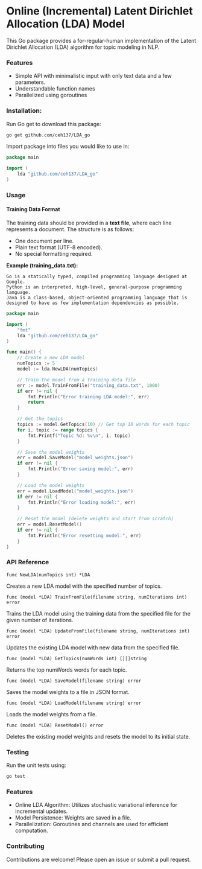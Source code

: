 # Online (Incremental) Latent Dirichlet Allocation (LDA) Model 

This Go package provides a for-regular-human implementation of the Latent Dirichlet Allocation (LDA) algorithm for topic modeling in NLP.

### Features
- Simple API with minimalistic input with only text data and a few parameters.
- Understandable function names
- Parallelized using goroutines

### Installation:
Run Go get to download this package:
```bash
go get github.com/ceh137/LDA_go 
```
Import package into files you would like to use in:
```go
package main

import (
	lda "github.com/ceh137/LDA_go"
)
```

### Usage

#### Training Data Format
The training data should be provided in a **text file**, where each line represents a document. The structure is as follows:

- One document per line.
- Plain text format (UTF-8 encoded).
- No special formatting required.

**Example (training_data.txt):**
```text
Go is a statically typed, compiled programming language designed at Google.
Python is an interpreted, high-level, general-purpose programming language.
Java is a class-based, object-oriented programming language that is designed to have as few implementation dependencies as possible.
```

```go
package main

import (
	"fmt"
	lda "github.com/ceh137/LDA_go"
)

func main() {
	// Create a new LDA model
	numTopics := 5
	model := lda.NewLDA(numTopics)

	// Train the model from a training data file
	err := model.TrainFromFile("training_data.txt", 1000)
	if err != nil {
		fmt.Println("Error training LDA model:", err)
		return
	}

	// Get the topics
	topics := model.GetTopics(10) // Get top 10 words for each topic
	for i, topic := range topics {
		fmt.Printf("Topic %d: %v\n", i, topic)
	}

	// Save the model weights
	err = model.SaveModel("model_weights.json")
	if err != nil {
		fmt.Println("Error saving model:", err)
	}

	// Load the model weights
	err = model.LoadModel("model_weights.json")
	if err != nil {
		fmt.Println("Error loading model:", err)
	}

	// Reset the model (delete weights and start from scratch)
	err = model.ResetModel()
	if err != nil {
		fmt.Println("Error resetting model:", err)
	}
}
```

### API Reference

`func NewLDA(numTopics int) *LDA`

Creates a new LDA model with the specified number of topics.

`func (model *LDA) TrainFromFile(filename string, numIterations int) error`

Trains the LDA model using the training data from the specified file for the given number of iterations.

`func (model *LDA) UpdateFromFile(filename string, numIterations int) error`

Updates the existing LDA model with new data from the specified file.

`func (model *LDA) GetTopics(numWords int) [][]string`

Returns the top numWords words for each topic.

`func (model *LDA) SaveModel(filename string) error`

Saves the model weights to a file in JSON format.

`func (model *LDA) LoadModel(filename string) error`

Loads the model weights from a file.

`func (model *LDA) ResetModel() error`

Deletes the existing model weights and resets the model to its initial state.

### Testing
Run the unit tests using:
```bash
go test 
```

### Features
- Online LDA Algorithm: Utilizes stochastic variational inference for incremental updates.
- Model Persistence: Weights are saved in a file.
- Parallelization: Goroutines and channels are used for efficient computation.

### Contributing

Contributions are welcome! Please open an issue or submit a pull request.